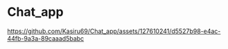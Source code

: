 # Chat_app
https://github.com/Kasiru69/Chat_app/assets/127610241/d5527b98-e4ac-44fb-9a3a-89caaad5babc
